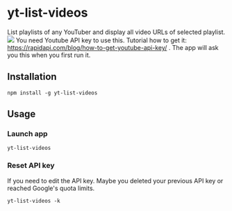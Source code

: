 # yt-list-videos

List playlists of any YouTuber and display all video URLs of selected playlist.
[![](https://i.imgur.com/IKUl40f.gif)](https://i.imgur.com/IKUl40f.gif)
You need Youtube API key to use this. Tutorial how to get it: https://rapidapi.com/blog/how-to-get-youtube-api-key/ . The app will ask you this when you first run it.

## Installation

```
npm install -g yt-list-videos
```

## Usage

### Launch app

```
yt-list-videos
```

### Reset API key

If you need to edit the API key. Maybe you deleted your previous API key or reached Google's quota limits.

```
yt-list-videos -k
```
